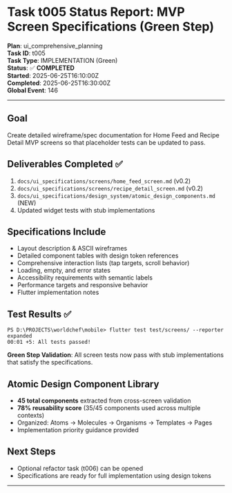 # Task t005 Status Report: MVP Screen Specifications (Green Step)

**Plan**: ui_comprehensive_planning  
**Task ID**: t005  
**Task Type**: IMPLEMENTATION (Green)  
**Status**: ✅ **COMPLETED**  
**Started**: 2025-06-25T16:10:00Z  
**Completed**: 2025-06-25T16:30:00Z  
**Global Event**: 146  

---

## Goal
Create detailed wireframe/spec documentation for Home Feed and Recipe Detail MVP screens so that placeholder tests can be updated to pass.

## Deliverables Completed ✅
1. `docs/ui_specifications/screens/home_feed_screen.md` (v0.2)
2. `docs/ui_specifications/screens/recipe_detail_screen.md` (v0.2)
3. `docs/ui_specifications/design_system/atomic_design_components.md` (NEW)
4. Updated widget tests with stub implementations

## Specifications Include
- Layout description & ASCII wireframes
- Detailed component tables with design token references
- Comprehensive interaction lists (tap targets, scroll behavior)
- Loading, empty, and error states
- Accessibility requirements with semantic labels
- Performance targets and responsive behavior
- Flutter implementation notes

## Test Results ✅
```
PS D:\PROJECTS\worldchef\mobile> flutter test test/screens/ --reporter expanded
00:01 +5: All tests passed!
```

**Green Step Validation**: All screen tests now pass with stub implementations that satisfy the specifications.

## Atomic Design Component Library
- **45 total components** extracted from cross-screen validation
- **78% reusability score** (35/45 components used across multiple contexts)
- Organized: Atoms → Molecules → Organisms → Templates → Pages
- Implementation priority guidance provided

## Next Steps
- Optional refactor task (t006) can be opened
- Specifications are ready for full implementation using design tokens

--- 
